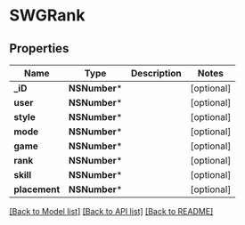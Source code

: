 # SWGRank

## Properties
Name | Type | Description | Notes
------------ | ------------- | ------------- | -------------
**_iD** | **NSNumber*** |  | [optional] 
**user** | **NSNumber*** |  | [optional] 
**style** | **NSNumber*** |  | [optional] 
**mode** | **NSNumber*** |  | [optional] 
**game** | **NSNumber*** |  | [optional] 
**rank** | **NSNumber*** |  | [optional] 
**skill** | **NSNumber*** |  | [optional] 
**placement** | **NSNumber*** |  | [optional] 

[[Back to Model list]](../README.md#documentation-for-models) [[Back to API list]](../README.md#documentation-for-api-endpoints) [[Back to README]](../README.md)


